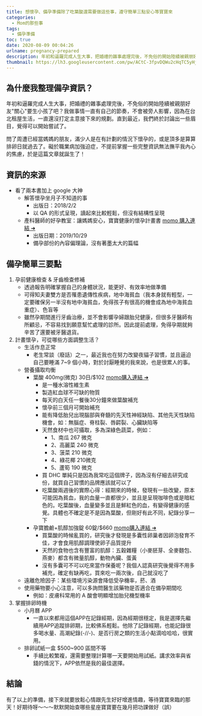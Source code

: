 ```yaml
---
title: 想懷孕、備孕準備除了吃葉酸還需要做這些事，遵守簡單三點安心等寶寶來
categories:
  - Mom的那些事
tags:
  - 備孕準備
toc: true
date: 2020-08-09 00:04:26
urlname: pregnancy-prepared
description: 年初和逼羅完成人生大事，把婚禮的雜事處理完後，不免俗的開始陸續被親朋好友"關心"要生小孩了吧？我做事情一直有自己的節奏，不會被旁人影響，因為在台北租屋生活，一直還沒打定主意接下來的規劃。直到最近，我們終於討論出一些眉目，覺得可以開始嘗試了。
thumbnail: https://lh3.googleusercontent.com/pw/ACtC-3fpvDQWu2cHqTC5yHjtyQea6pwxn_5aRkM7FKIHrlwOyRDrO2LhphajPLlrVeWeLYznmSidssnDEefui81wn0rG8lLrolVbj2jaUvx4s8ODk8VrHWLfJbap08ZKksCHFbiEKcc7OW15X9RUe8W_H5E=w1747-h1240-no?authuser=2
---
```


## 為什麼我整理備孕資訊？
年初和逼羅完成人生大事，把婚禮的雜事處理完後，不免俗的開始陸續被親朋好友"關心"要生小孩了吧？我做事情一直有自己的節奏，不會被旁人影響，因為在台北租屋生活，一直還沒打定主意接下來的規劃。直到最近，我們終於討論出一些眉目，覺得可以開始嘗試了。

問了周遭已經當媽媽的朋友，滿少人是在有計劃的情況下懷孕的，或是頂多是算算排卵日就過去了。礙於職業病加強迫症，不提前掌握一些完整資訊無法撫平我內心的焦慮，於是這篇文章就誕生了！

## 資訊的來源
* 看了兩本書加上 google 大神
    * 解答懷孕坐月子不知道的事 
        * 出版日：2018/2/2
        * 以 QA 的形式呈現，讀起來比較輕鬆，但沒有結構性呈現
    *  產科醫師的好孕教室：讓媽媽安心，寶寶健康的懷孕計畫書 [momo 購入連結 ➜](https://reurl.cc/4RklZY)
        *  出版日期：2019/10/29
        *  備孕部份的內容偏理論，沒有著墨太大的篇幅
## 備孕簡單三要點
1. 孕前健康檢查 & 牙齒檢查修補
    * 透過報告明確掌握自己的身體狀況，能更好、有效率地做準備
    * 可得知夫妻雙方是否罹患遺傳性疾病，地中海貧血（我本身就有輕型，一定要確保另一半沒有地中海貧血，免得孩子有很高的機會成為地中海貧血重症）、色盲等
    * 雖然孕期間進行牙齒治療，並不會影響孕婦跟胎兒健康，但很多牙醫師有所顧忌，不容易找到願意幫忙處理的診所。因此提前處理，免得孕期就夠辛苦了還要被牙醫退貨。
4. 計畫懷孕，可從哪些方面調整生活？
    * 生活作息正常
        * 老生常談（廢話）之一，最近我也在努力改變夜貓子習慣，並且逼迫自己要睡滿 7~9 個小時，對於討厭睡覺的我來說，也是很累人的事。
    * 營養攝取均衡
        * 葉酸 400mg(微克) 30日/$102 [momo購入連結 ➜](https://reurl.cc/X6O2vM)
            * 是一種水溶性維生素
            * 製造紅血球不可缺的物質
            * 每天的白天任一餐後30分鐘來做葉酸補充
            * 懷孕前三個月可開始補充
            * 能有降低胎兒出現腦部與脊髓的先天性神經缺陷、其他先天性缺陷機會，如：無腦症、脊柱裂、唇齶裂、心臟缺陷等
            * 天然食材中也可攝取，多為深綠色蔬菜，例如：
                * 1、南瓜 267 微克
                * 2、高麗菜 240 微克
                * 3、菠菜 210 微克
                * 4、綠花椰 210微克
                * 5、蘆筍 190 微克
            * 買 DHC 單純只是因為我常吃這個牌子，因為沒有仔細去研究成份，就買自己習慣的品牌應該就可以了
            * 吃葉酸兩週後的實際心得：經期來的時候，發現有一些改變，原本可能因為貧血，我的血量一直都很少，並且是呈現咖啡色或是暗紅色的。吃葉酸後，血量變多並且是鮮紅色的血，有變得健康的感覺。具體也不確定是不是因為葉酸，但剛好有此不同，紀錄分享一下
        * 孕寶膽鹼+肌醇加強錠 60錠/$660 [momo購入連結 ➜](https://reurl.cc/3D8y1L)
            * 買葉酸的時候亂買的，研究後才發現是多囊性卵巢者因卵泡發育不佳，才會食用肌醇調理使卵子品質提升
            * 天然的食物也含有豐富的肌醇：五穀雜糧（小麥胚芽、全麥麵包、燕麥）都含有微量肌醇，動物內臟、蛋黃
            * 沒有多囊可不可以吃來當作保養呢？我個人認真研究後覺得不用多補充，確定有缺再吃，買來吃一兩次後，自己就沒吃了
    * 遠離危險因子：某些環境污染源會降低受孕機率，菸、酒
    * 使用藥物要小心注意，可以多詢問醫生該藥物是否適合在備孕期間吃
        * 例如：皮膚科常用的 A 酸會明顯增加胎兒機型機率
3. 掌握排卵時機
    * 小月曆 APP
        * 一直以來都用這個APP在記錄經期，因為經期很穩定，我是選擇先繼續用APP追蹤排卵期，比較佛系輕鬆。他除了記錄經期，也能記錄很多喝水量、高潮紀錄(-//-)、是否行房之類的生活小點滴哈哈哈，很實用。
    * 排卵試紙一盒 $500~900 區間不等
        * 手續比較繁複，還需要整理計算哪一天要開始用試紙。講求效率與省錢的情況下，APP依然是我的最佳選擇。

## 結論
有了以上的準備，接下來就要放鬆心情跟先生好好增進情趣，等待寶寶來臨的那天！好期待呀～～～默默開始查哪些星座寶寶要在幾月把功課做好（誤）